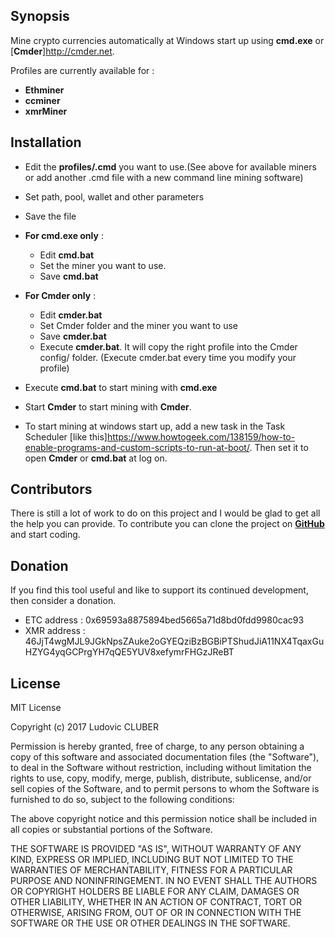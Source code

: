 ## Synopsis

Mine crypto currencies automatically at Windows start up using **cmd.exe** or [**Cmder**]http://cmder.net.

Profiles are currently available for :
  - **Ethminer**
  - **ccminer**
  - **xmrMiner**

## Installation

  - Edit the **profiles/<minerName>.cmd** you want to use.(See above for available miners or add another <minerName>.cmd file with a new command line mining software)
  - Set path, pool, wallet and other parameters
  - Save the file

  - **For cmd.exe only** :
    - Edit **cmd.bat**
    - Set the miner you want to use.
    - Save **cmd.bat**

  - **For Cmder only** :
    - Edit **cmder.bat**
    - Set Cmder folder and the miner you want to use
    - Save **cmder.bat**
    - Execute **cmder.bat**. It will copy the right profile into the Cmder config/ folder. (Execute cmder.bat every time you modify your profile)

  - Execute **cmd.bat** to start mining with **cmd.exe**
  - Start **Cmder** to start mining with **Cmder**.


  - To start mining at windows start up, add a new task in the Task Scheduler [like this]https://www.howtogeek.com/138159/how-to-enable-programs-and-custom-scripts-to-run-at-boot/. Then set it to open **Cmder** or **cmd.bat** at log on.


## Contributors

There is still a lot of work to do on this project and I would be glad to get all the help you can provide.
To contribute you can clone the project on **[GitHub](https://github.com/LCluber/AutoMine)** and start coding.

## Donation

  If you find this tool useful and like to support its continued development, then consider a donation.
  
  - ETC address : 0x69593a8875894bed5665a71d8bd0fdd9980cac93
  - XMR address : 46JjT4wgMJL9JGkNpsZAuke2oGYEQziBzBGBiPTShudJiA11NX4TqaxGuHZYG4yqGCPrgYH7qQE5YUV8xefymrFHGzJReBT

## License

MIT License

Copyright (c) 2017 Ludovic CLUBER

Permission is hereby granted, free of charge, to any person obtaining a copy
of this software and associated documentation files (the "Software"), to deal
in the Software without restriction, including without limitation the rights
to use, copy, modify, merge, publish, distribute, sublicense, and/or sell
copies of the Software, and to permit persons to whom the Software is
furnished to do so, subject to the following conditions:

The above copyright notice and this permission notice shall be included in all
copies or substantial portions of the Software.

THE SOFTWARE IS PROVIDED "AS IS", WITHOUT WARRANTY OF ANY KIND, EXPRESS OR
IMPLIED, INCLUDING BUT NOT LIMITED TO THE WARRANTIES OF MERCHANTABILITY,
FITNESS FOR A PARTICULAR PURPOSE AND NONINFRINGEMENT. IN NO EVENT SHALL THE
AUTHORS OR COPYRIGHT HOLDERS BE LIABLE FOR ANY CLAIM, DAMAGES OR OTHER
LIABILITY, WHETHER IN AN ACTION OF CONTRACT, TORT OR OTHERWISE, ARISING FROM,
OUT OF OR IN CONNECTION WITH THE SOFTWARE OR THE USE OR OTHER DEALINGS IN THE
SOFTWARE.
